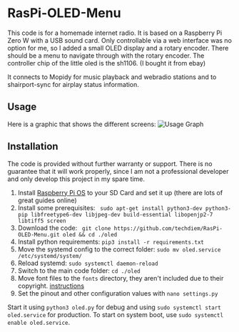 # RasPi-OLED-Menu

This code is for a homemade internet radio.
It is based on a Raspberry Pi Zero W with a USB sound card.
Only controllable via a web interface was no option for me, so I added a small OLED display and a rotary encoder.
There should be a menu to navigate through with the rotary encoder.
The controller chip of the little oled is the sh1106. (I bought it from ebay)

It connects to Mopidy for music playback and webradio stations and to shairport-sync for airplay status information.

## Usage
Here is a graphic that shows the different screens:
![Usage Graph](.github/usage.png)

## Installation
The code is provided without further warranty or support. There is no guarantee that it will work properly, since I am not a professional developer and only develop this project in my spare time.
1. Install [Raspberry Pi OS](https://www.raspberrypi.org/downloads/raspberry-pi-os/) to your SD Card and set it up (there are lots of great guides online)
2. Install some prerequisites: ``` sudo apt-get install python3-dev python3-pip libfreetype6-dev libjpeg-dev build-essential libopenjp2-7 libtiff5 screen```
3. Download the code: ``` git clone https://github.com/techdiem/RasPi-OLED-Menu.git oled && cd ./oled```
4. Install python requirements: ``` pip3 install -r requirements.txt ```
5. Move the systemd config to the correct folder: ``` sudo mv oled.service /etc/systemd/system/ ```
6. Reload systemd: ``` sudo systemctl daemon-reload ```
7. Switch to the main code folder: ``` cd ./oled ```
8. Move font files to the ```fonts``` directory, they aren't included due to their copyright. [instructions](oled/fonts/README.md)
9. Set the pinout and other configuration values with ``` nano settings.py ```

Start it using ``` python3 oled.py ``` for debug and using ``` sudo systemctl start oled.service ``` for production.
To start on system boot, use ``` sudo systemctl enable oled.service ```.
